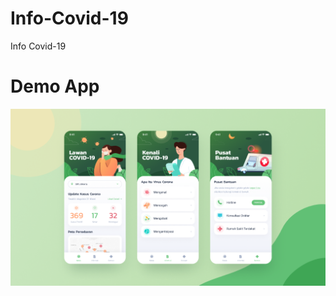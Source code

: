 # Info-Covid-19
Info Covid-19

# Demo App

![](https://github.com/achmadqomarudin/Info-Covid-19/blob/master/asset/bg_github.png)
